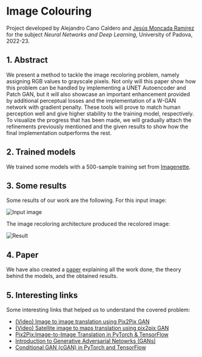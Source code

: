 # Image Colouring

Project developed by Alejandro Cano Caldero and [Jesús Moncada Ramírez](https://github.com/jemonra) for the subject *Neural Networks and Deep Learning*, University of Padova, 2022-23.

## 1. Abstract

We present a method to tackle the image recoloring problem, namely assigning RGB values to grayscale pixels. Not only will this paper show how this problem can be handled by implementing a UNET Autoencoder and Patch GAN, but it will also showcase an important enhancement provided by additional perceptual losses and the implementation of a W-GAN network with gradient penalty. These tools will prove to match human perception well and give higher stability to the training model, respectively. To visualize the progress that has been made, we will gradually attach the refinements previously mentioned and the given results to show how the final implementation outperforms the rest.

## 2. Trained models

We trained some models with a 500-sample training set from [Imagenette](https://github.com/fastai/imagenette).

## 3. Some results

Some results of our work are the following. For this input image:

![Input image](/results/input_image_1.png "Input image")

The image recoloring architecture produced the recolored image:

![Result](/results/result_1.png "Results")

## 4. Paper

We have also created a [paper](docs/ImageRecoloringWithConditionalGANs.pdf) explaining all the work done, the theory behind the models, and the obtained results.

## 5. Interesting links

Some interesting links that helped us to understand the covered problem:
- [(Video) Image to image translation using Pix2Pix GAN](https://www.youtube.com/watch?v=UcHe0xiuvpg)
- [(Video) Satellite image to maps translation using pix2pix GAN](https://www.youtube.com/watch?v=6pUSZgPJ3Yg)
- [Pix2Pix:Image-to-Image Translation in PyTorch & TensorFlow](https://learnopencv.com/paired-image-to-image-translation-pix2pix/#discriminator)
- [Introduction to Generative Adversarial Netowrks (GANs)](https://learnopencv.com/introduction-to-generative-adversarial-networks/)
- [Conditional GAN (cGAN) in PyTorch and TensorFlow](https://learnopencv.com/conditional-gan-cgan-in-pytorch-and-tensorflow/)


